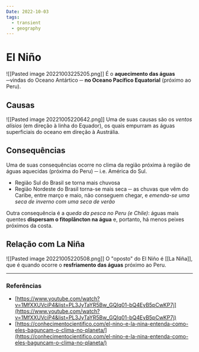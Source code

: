 ```yaml
---
Date: 2022-10-03
tags:
  - transient
  - geography
---
```

# El Niño
![[Pasted image 20221003225205.png]]
É o **aquecimento das águas** ─vindas do Oceano Antártico ─ **no Oceano Pacífico Equatorial** (próximo ao Peru). 

## Causas
![[Pasted image 20221005220642.png]]
Uma de suas causas são os *ventos alísios* (em direção à linha do Equador), os quais empurram as águas superficiais do oceano em direção à Austrália. 

## Consequências
Uma de suas consequências ocorre no clima da região próxima à região de águas aquecidas (próxima do Peru) ─ i.e. América do Sul. 
- Região Sul do Brasil se torna mais chuvosa
- Região Nordeste do Brasil torna-se mais seca ─ as chuvas que vêm do Caribe, entre março e maio, não conseguem chegar, e *emenda-se uma seca de inverno com uma seca de verão*

Outra consequência é a *queda da pesca no Peru (e Chile)*: águas mais quentes **dispersam o fitoplâncton na água** e, portanto, há menos peixes próximos da costa. 

## Relação com La Niña
![[Pasted image 20221005220508.png]]
O "oposto" do El Niño é [[La Niña]], que é quando ocorre o **resfriamento das águas** próximo ao Peru. 

---
### Referências
- [https://www.youtube.com/watch?v=1MfXXUVciP4&list=PL3JyTaYR5Bw_GQIq01-bQ4EyB5pCwKP7j](https://www.youtube.com/watch?v=1MfXXUVciP4&list=PL3JyTaYR5Bw_GQIq01-bQ4EyB5pCwKP7j)
- [https://conhecimentocientifico.com/el-nino-e-la-nina-entenda-como-eles-baguncam-o-clima-no-planeta/](https://conhecimentocientifico.com/el-nino-e-la-nina-entenda-como-eles-baguncam-o-clima-no-planeta/)